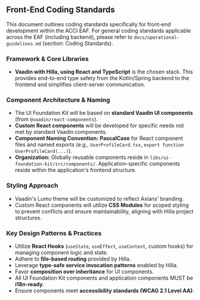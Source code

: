 ## Front-End Coding Standards

This document outlines coding standards specifically for front-end development within the ACCI EAF.
For general coding standards applicable across the EAF (including backend), please refer to
`docs/operational-guidelines.md` (section: Coding Standards).

### Framework & Core Libraries

- **Vaadin with Hilla, using React and TypeScript** is the chosen stack. This provides end-to-end
  type safety from the Kotlin/Spring backend to the frontend and simplifies client-server
  communication.

### Component Architecture & Naming

- The UI Foundation Kit will be based on **standard Vaadin UI components** (from
  `@vaadin/react-components`).
- **Custom React components** will be developed for specific needs not met by standard Vaadin
  components.
- **Component Naming Convention:** **PascalCase** for React component files and named exports (e.g.,
  `UserProfileCard.tsx`, `export function UserProfileCard(...)`).
- **Organization:** Globally reusable components reside in `libs/ui-foundation-kit/src/components/`.
  Application-specific components reside within the application's frontend structure.

### Styling Approach

- Vaadin's Lumo theme will be customized to reflect Axians' branding.
- Custom React components will utilize **CSS Modules** for scoped styling to prevent conflicts and
  ensure maintainability, aligning with Hilla project structures.

### Key Design Patterns & Practices

- Utilize **React Hooks** (`useState`, `useEffect`, `useContext`, custom hooks) for managing
  component logic and state.
- Adhere to **file-based routing** provided by Hilla.
- Leverage **type-safe service invocation patterns** enabled by Hilla.
- Favor **composition over inheritance** for UI components.
- All UI Foundation Kit components and application components MUST be **i18n-ready**.
- Ensure components meet **accessibility standards (WCAG 2.1 Level AA)**.
